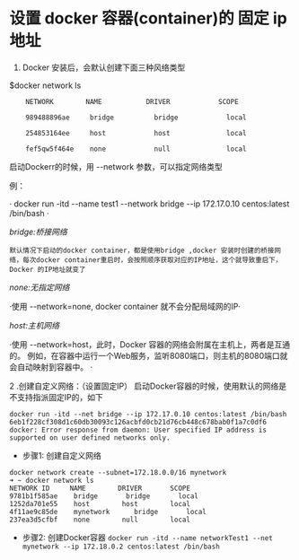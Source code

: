 # 设置 docker 容器(container)的 固定 ip 地址

1. Docker 安装后，会默认创建下面三种风络类型

$docker network ls

```
	NETWORK        NAME           DRIVER            SCOPE
	
	989488896ae     bridge          bridge            local
	
	254853164ee     host 			host 			  local 
	
	fef5qw5f464e    none 			null              local

```
    
启动Dockerr的时候，用 --network 参数，可以指定网络类型  

例：

· docker run -itd --name test1 --network bridge --ip 172.17.0.10 centos:latest /bin/bash ·

*bridge:桥接网络*   

`默认情况下启动的docker container，都是使用bridge ,docker 安装时创建的桥接网络，每次docker container重启时，会按照顺序获取对应的IP地址，这个就导致重启下，Docker 的IP地址就变了`  

*none:无指定网络*    

·使用 --network=none, docker container 就不会分配局域网的IP·  

*host:主机网络*

·使用 --network=host，此时，Docker 容器的网络会附属在主机上，两者是互通的。
例如，在容器中运行一个Web服务，监听8080端口，则主机的8080端口就会自动映射到容器中。 ·



2 .创建自定义网络：（设置固定IP）
启动Docker容器的时候，使用默认的网络是不支持指派固定IP的，如下
```
docker run -itd --net bridge --ip 172.17.0.10 centos:latest /bin/bash
6eb1f228cf308d1c60db30093c126acbfd0cb21d76cb448c678bab0f1a7c0df6
docker: Error response from daemon: User specified IP address is supported on user defined networks only.
``` 
+ 步骤1: 创建自定义网络
```
docker network create --subnet=172.18.0.0/16 mynetwork
➜ ~ docker network ls
NETWORK ID     NAME        DRIVER       SCOPE
9781b1f585ae    bridge       bridge       local
1252da701e55    host        host        local
4f11ae9c85de    mynetwork      bridge       local
237ea3d5cfbf    none        null        local
```
+ 步骤2: 创建Docker容器
` docker run -itd --name networkTest1 --net mynetwork --ip 172.18.0.2 centos:latest /bin/bash `
